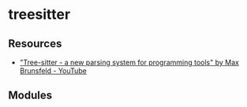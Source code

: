 treesitter
===

Resources
---

- ["Tree-sitter - a new parsing system for programming tools" by Max Brunsfeld - YouTube][1]

<!-- Links -->
[1]: https://www.youtube.com/watch?v=Jes3bD6P0To&list=WL&index=4

<!-- Links end -->


Modules
---

